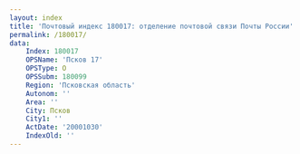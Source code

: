 ```yaml
---
layout: index
title: 'Почтовый индекс 180017: отделение почтовой связи Почты России'
permalink: /180017/
data:
    Index: 180017
    OPSName: 'Псков 17'
    OPSType: О
    OPSSubm: 180099
    Region: 'Псковская область'
    Autonom: ''
    Area: ''
    City: Псков
    City1: ''
    ActDate: '20001030'
    IndexOld: ''
---
```

